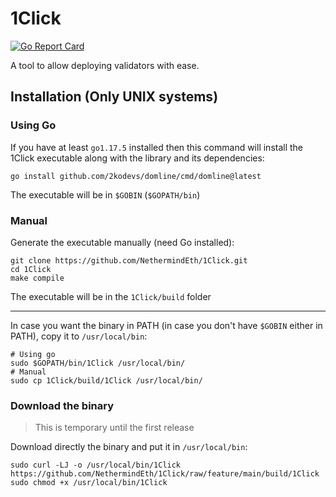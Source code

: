 # 1Click
[![Go Report Card](https://goreportcard.com/badge/github.com/NethermindEth/1Click)](https://goreportcard.com/report/github.com/NethermindEth/1Click)

A tool to allow deploying validators with ease.

## Installation (Only UNIX systems)

### Using Go

If you have at least `go1.17.5` installed then this command will install the 1Click executable along with the library and its dependencies:

```
go install github.com/2kodevs/domline/cmd/domline@latest
```

The executable will be in `$GOBIN` (`$GOPATH/bin`) 

### Manual

Generate the executable manually (need Go installed):

```
git clone https://github.com/NethermindEth/1Click.git
cd 1Click
make compile
```

The executable will be in the `1Click/build` folder

---
In case you want the binary in PATH (in case you don't have `$GOBIN` either in PATH), copy it to `/usr/local/bin`:

```
# Using go
sudo $GOPATH/bin/1Click /usr/local/bin/
# Manual
sudo cp 1Click/build/1Click /usr/local/bin/
```

### Download the binary

> This is temporary until the first release

Download directly the binary and put it in `/usr/local/bin`:

```
sudo curl -LJ -o /usr/local/bin/1Click https://github.com/NethermindEth/1Click/raw/feature/main/build/1Click
sudo chmod +x /usr/local/bin/1Click
```